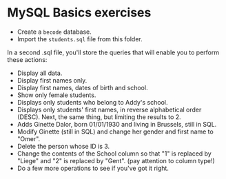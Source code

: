 # MySQL Basics exercises

- Create a `becode` database.
- Import the `students.sql` file from this folder.

In a second .sql file, you'll store the queries that will enable you to perform these actions:

- Display all data.
- Display first names only.
- Display first names, dates of birth and school.
- Show only female students.
- Displays only students who belong to Addy's school.
- Displays only students' first names, in reverse alphabetical order
(DESC). Next, the same thing, but limiting the results to 2.
- Adds Ginette Dalor, born 01/01/1930 and living in Brussels, still in
SQL.
- Modify Ginette (still in SQL) and change her gender and first name to "Omer".
- Delete the person whose ID is 3.
- Change the contents of the School column so that "1" is replaced by "Liege" and "2" is replaced by "Gent". (pay attention to column type!)
- Do a few more operations to see if you've got it right.